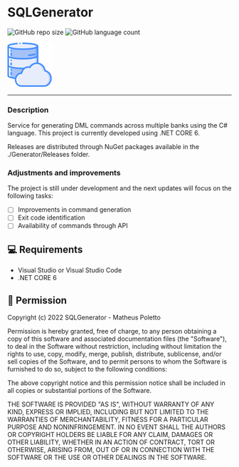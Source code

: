 # SQLGenerator 

<!---Esses são exemplos. Veja https://shields.io para outras pessoas ou para personalizar este conjunto de escudos. Você pode querer incluir dependências, status do projeto e informações de licença aqui--->

![GitHub repo size](https://img.shields.io/github/repo-size/MatheusPoletto/SQLGenerator?style=for-the-badge)
![GitHub language count](https://img.shields.io/github/languages/count/MatheusPoletto/SQLGenerator?style=for-the-badge)

<img src="./Resources/database.png" alt="exemplo imagem" width="20%">

<hr>

### Description

Service for generating DML commands across multiple banks using the C# language.
This project is currently developed using .NET CORE 6.

Releases are distributed through NuGet packages available in the ./Generator/Releases folder.

### Adjustments and improvements

The project is still under development and the next updates will focus on the following tasks:

- [ ] Improvements in command generation
- [ ] Exit code identification
- [ ] Availability of commands through API

## 💻 Requirements

- Visual Studio or Visual Studio Code
- .NET CORE 6

## 📝 Permission

 Copyright (c) 2022 SQLGenerator - Matheus Poletto

 Permission is hereby granted, free of charge, to any person obtaining a copy
 of this software and associated documentation files (the "Software"), to deal
 in the Software without restriction, including without limitation the rights
 to use, copy, modify, merge, publish, distribute, sublicense, and/or sell
 copies of the Software, and to permit persons to whom the Software is
 furnished to do so, subject to the following conditions:

 The above copyright notice and this permission notice shall be included in
 all copies or substantial portions of the Software.

 THE SOFTWARE IS PROVIDED "AS IS", WITHOUT WARRANTY OF ANY KIND, EXPRESS OR
 IMPLIED, INCLUDING BUT NOT LIMITED TO THE WARRANTIES OF MERCHANTABILITY,
 FITNESS FOR A PARTICULAR PURPOSE AND NONINFRINGEMENT. IN NO EVENT SHALL THE
 AUTHORS OR COPYRIGHT HOLDERS BE LIABLE FOR ANY CLAIM, DAMAGES OR OTHER
 LIABILITY, WHETHER IN AN ACTION OF CONTRACT, TORT OR OTHERWISE, ARISING FROM,
 OUT OF OR IN CONNECTION WITH THE SOFTWARE OR THE USE OR OTHER DEALINGS IN
 THE SOFTWARE.
